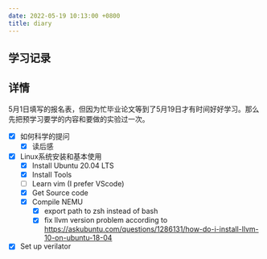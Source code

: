 ```yaml
---
date: 2022-05-19 10:13:00 +0800
title: diary
---
```


## 学习记录



## 详情

5月1日填写的报名表，但因为忙毕业论文等到了5月19日才有时间好好学习。那么先把预学习要学的内容和要做的实验过一次。

- [x] 如何科学的提问
  - [x] 读后感
- [x] Linux系统安装和基本使用
  - [x] Install Ubuntu 20.04 LTS
  - [x] Install Tools
  - [ ] Learn vim (I prefer VScode)
  - [x] Get Source code
  - [x] Compile NEMU
    - [x] export path to zsh instead of bash
    - [x] fix llvm version problem according to <https://askubuntu.com/questions/1286131/how-do-i-install-llvm-10-on-ubuntu-18-04>
- [x] Set up verilator